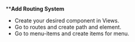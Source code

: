 ******Add Routing System****
- Create your desired component in Views.
- Go to routes and create path and element.
- Go to menu-items and create items for menu.
